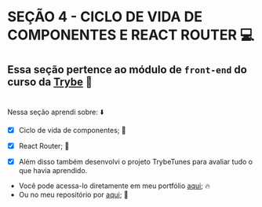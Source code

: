 # SEÇÃO 4 - CICLO DE VIDA DE COMPONENTES E REACT ROUTER :computer:

## Essa seção pertence ao módulo de `front-end` do curso da [Trybe](https://www.betrybe.com/) :green_heart:
#

Nessa seção aprendi sobre: :arrow_down:

- [x] Ciclo de vida de componentes; :rocket:

- [x] React Router; :rocket:

- [x] Além disso também desenvolvi o projeto TrybeTunes para avaliar tudo o que havia aprendido.

- Você pode acessa-lo diretamente em meu portfólio [aqui](); :fire:
- Ou no meu repositório por [aqui](); :memo:
#
